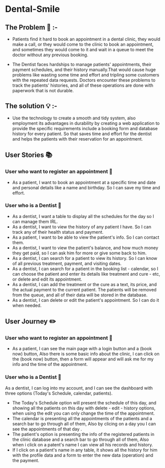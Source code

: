 # Dental-Smile
## **The Problem** :no_entry_sign: :-

- Patients find it hard to book an appointment in a dental clinic, they would make a call, or they would come to the clinic to book an appointment, and sometimes they would come to it and wait in a queue to meet the doctor without any previous booking.

- The Dentist faces hardships to manage patients' appointments, their payment schedules, and their history manually.That would cause huge problems like wasting some time and effort and tripling some customers with the repeated data requests. Doctors encounter these problems to track the patients' histories, and all of these operations are done with paperwork that is not durable.

## **The solution** :bulb: :-

- Use the technology to create a smooth and tidy system, also employment its advantages in durability by creating a web application to provide the specific requirements include a booking form and database history for every patient. So that saves time and effort for the dentist and helps the patients with their reservation for an appointment.

## **User Stories**  :books: 

### **User who want to register an appointment** :pill:

- As a patient, I want to book an appointment at a specific time and date and personal details like a name and birthday. So I can save my time and effort.

### **User who is a Dentist** :syringe:

- As a dentist, I want a table to display all the schedules for the day so I can manage them IRL.
- As a dentist, I want to view the history of any patient I have. So I can track any of their health status and payment.
- As a patient, I want to be able to view the patient's info. So I can contact them.
- As a dentist, I want to view the patient's balance, and how much money they get paid, so I can ask him for more or give some back to him.
- As a dentist, I can search for a patient to view its history. So I can know of all previous treatment, payment, and visiting dates.
- As a dentist, I can search for a patient in the booking list - calendar, so I can choose the patient and enter its details like treatment and cure - etc, or delete and edit its appointment.
- As a dentist, I can add the treatment or the cure as a text, its price, and the actual payment to the current patient. The patients will be removed from the queue, and all of their data will be stored in the database.
- As a dentist, I can delete or edit the patient's appointment. So I can do it when needed.

## **User Journey**  :pencil2:

### **User who want to register an appointment** :pill:

- As a patient, I can see the main page with a login button and a (book now) button, Also there is some basic info about the clinic, I can click on the (book now) button, then a form will appear and will ask me for my info and the time of the appointment.

### **User who is a Dentist** :syringe:

As a dentist, I can log into my account, and I can see the dashboard with three options (Today's Schedule, calendar, patients).
- The Today's Schedule option will present the schedule of this day, and showing all the patients on this day with delete - edit - history options, when using the edit you can only change the time of the appointment.
- The calendar is presenting all the appointments of the patients and a search bar to go through all of them, Also by clicing on a day you I can see the appointments of that day .
- The patient's option is presenting the info of the registered patients in the clinic database and a search bar to go through all of them, Also when i click on a patent's name I can view all his records and history.
- If I click on a patient's name in any table, it shows all the history for him with the profile data and a form to enter the new data (operation) and the payment.
